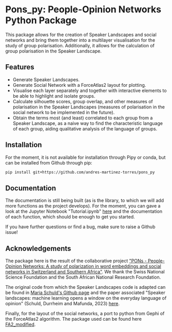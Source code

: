 # Pons_py: People-Opinion Networks Python Package

This package allows for the creation of Speaker Landscapes and social networks and bring them together into a multilayer visualisation for the study of group polarisation. Additionally, it allows for the calculation of group polarisation in the Speaker Landscape. 

## Features
- Generate Speaker Landscapes.
- Generate Social Network with a ForceAtlas2 layout for plotting.
- Visualise each layer separately and together with interactive elements to be able to highlight and isolate groups.
- Calculate silhouette scores, group overlap, and other measures of polarisation in the Speaker Landscapes (measures of polarisation in the social network to be implemented in the future).
- Obtain the terms most (and least) correlated to each group from a Speaker Landscape, as a naive way to find the characteristic language of each group, aiding qualitative analysis of the language of groups.

## Installation
For the moment, it is not available for installation through Pipy or conda, but can be installed from Github through pip:

```bash
pip install git+https://github.com/andres-martinez-torres/pons_py
```

## Documentation
The documentation is still being built (as is the library, to which we will add more functions as the project develops). For the moment, you can gave a look at the Jupyter Notebook "Tutorial.ipynb" [here](https://github.com/andres-martinez-torres/pons_py/blob/main/Tutorial.ipynb) and the documentation of each function, which should be enough to get you started. 

If you have further questions or find a bug, make sure to raise a Github issue!

## Acknowledgements
The package here is the result of the collaborative project ["PONs - People-Opinion Networks: A study of polarization in word embeddings and social networks in Switzerland and Southern Africa"](https://data.snf.ch/grants/grant/205032). We thank the Swiss National Science Foundation and the South African National Research Foundation.

The original code from which the Speaker Landscapes code is adapted can be found in [Maria Schuld's Github page](https://github.com/mariaschuld/speaker-landscapes) and the paper associated "Speaker landscapes: machine learning opens a window on the everyday language of opinion" (Schuld, Durrheim and Mafunda, 2023) [here](https://doi.org/10.1080/19312458.2023.2277958).

Finally, for the layout of the social networks, a port to python from Gephi of the ForceAtlas2 algorithm. The package used can be found here [FA2_modified](https://github.com/AminAlam/fa2_modified).





